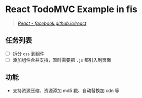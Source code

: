 # React TodoMVC Example in fis


> _[React - facebook.github.io/react](http://facebook.github.io/react)_


## 任务列表

- [ ] 拆分 `css` 到组件
- [ ] 添加组件合并支持，暂时需要把 `.js` 都引入到页面

## 功能

- 支持资源压缩、资源添加 md5 戳、自动替换加 cdn 等
